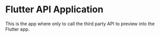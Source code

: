 # Flutter API Application

This is the app where only to call the third party API to preview into the Flutter app.
